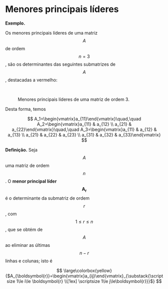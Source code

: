 # Menores principais líderes

**Exemplo.**

Os menores principais líderes de uma matriz $$A$$ de ordem $$n=3$$, são os determinantes das seguintes submatrizes de $$A$$, destacadas a vermelho:

<figure><img src=".gitbook/assets/Captura de ecrã 2024-03-10, às 22.09.19.png" alt=""><figcaption><p>Menores principais líderes de uma matriz de ordem 3.</p></figcaption></figure>

Desta forma, temos

$$
A_1=\begin{vmatrix}a_{11}\end{vmatrix}\quad,\quad A_2=\begin{vmatrix}a_{11} & a_{12} \\ a_{21} & a_{22}\end{vmatrix}\quad,\quad A_3=\begin{vmatrix}a_{11} & a_{12} & a_{13} \\ a_{21} & a_{22} & a_{23} \\ a_{31} & a_{32} & a_{33}\end{vmatrix}
$$

**Definição.** Seja $$A$$ uma matriz de ordem $$n$$. O **menor principal líder** $$\boldsymbol{A_r}$$ é o determinante da submatriz de ordem $$r$$, com $$1\le r\le n$$, que se obtém de $$A$$ ao eliminar as últimas $$n-r$$ linhas e colunas; isto é

$$
\large\colorbox{yellow}{$A_{\boldsymbol{r}}=\begin{vmatrix}a_{ij}\end{vmatrix}_{\substack{\scriptsize 1\le i\le \boldsymbol{r} \\[1ex] \scriptsize 1\le j\le\boldsymbol{r}}}$}
$$
